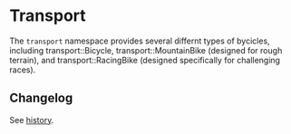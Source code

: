 # Transport

The `transport` namespace provides several differnt types of bycicles, including transport::Bicycle, transport::MountainBike (designed for rough terrain), and transport::RacingBike (designed specifically for challenging races).

## Changelog

See [history](history.md).